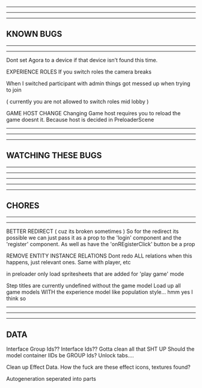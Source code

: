 --------------------------------------------------------------------------------------
--------------------------------------------------------------------------------------
--------------------------------------------------------------------------------------
KNOWN BUGS
--------------------------------------------------------------------------------------
--------------------------------------------------------------------------------------
--------------------------------------------------------------------------------------

Dont set Agora to a device if that device isn’t found this time.

EXPERIENCE ROLES
  If you switch roles the camera breaks 

  When I switched participant with admin things got messed up when trying to join

  ( currently you are not allowed to switch roles mid lobby )

GAME HOST CHANGE
  Changing Game host requires you to reload the game doesnt it. Because host is decided in PreloaderScene

--------------------------------------------------------------------------------------
--------------------------------------------------------------------------------------
--------------------------------------------------------------------------------------
WATCHING THESE BUGS
--------------------------------------------------------------------------------------
--------------------------------------------------------------------------------------
--------------------------------------------------------------------------------------


--------------------------------------------------------------------------------------
--------------------------------------------------------------------------------------
--------------------------------------------------------------------------------------
CHORES
--------------------------------------------------------------------------------------
--------------------------------------------------------------------------------------
--------------------------------------------------------------------------------------

BETTER REDIRECT ( cuz its broken sometimes )
  So for the redirect its possible we can just pass it as a prop to the 'login' component and the 'register' component. As well as have the 'onREgisterClick' button be a prop

REMOVE ENTITY INSTANCE RELATIONS
  Dont redo ALL relations when this happens, just relevant ones. Same with player, etc

in preloader
  only load spritesheets that are added for 'play game' mode

Step titles are currently undefined without the game model 
  Load up all game models WITH the experience model like population style... hmm yes I think so

---------------------------------------------------------------------------------------------------------------------------------------------------------------------------
--------------------------------------------------------------------------------------
-----------------------------
DATA
--------------------------------------------------------------------------------------

Interface Group Ids?? Interface Ids??
Gotta clean all that SHT UP
Should the model container IIDs be GROUP Ids?
Unlock tabs....

Clean up Effect Data. How the fuck are these effect icons, textures found?

Autogeneration seperated into parts